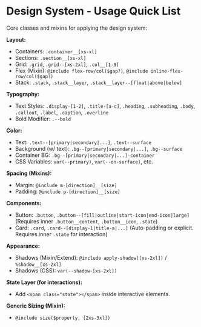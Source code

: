 # Design System - Usage Quick List

Core classes and mixins for applying the design system:

**Layout:**

- Containers: `.container__[xs-xl]`
- Sections: `.section__[xs-xl]`
- Grid: `.grid`, `.grid--[xs-2xl]`, `.col__[1-9]`
- Flex (Mixin): `@include flex-row/col($gap?)`, `@include inline-flex-row/col($gap?)`
- Stack: `.stack`, `.stack__layer`, `.stack__layer--[float|above|below]`

**Typography:**

- Text Styles: `.display-[1-2]`, `.title-[a-c]`, `.heading`, `.subheading`, `.body`, `.callout`, `.label`, `.caption`, `.overline`
- Bold Modifier: `.--bold`

**Color:**

- Text: `.text--[primary|secondary|...]`, `.text--surface`
- Background (w/ text): `.bg--[primary|secondary|...]`, `.bg--surface`
- Container BG: `.bg--[primary|secondary|...]-container`
- CSS Variables: `var(--primary)`, `var(--on-surface)`, etc.

**Spacing (Mixins):**

- Margin: `@include m-[direction]__[size]`
- Padding: `@include p-[direction]__[size]`

**Components:**

- Button: `.button`, `.button--[fill|outline|start-icon|end-icon|large]` (Requires inner `.button__content`, `.button__icon`, `.state`)
- Card: `.card`, `.card--[display-1|title-a|...]` (Auto-padding or explicit. Requires inner `.state` for interaction)

**Appearance:**

- Shadows (Mixin/Extend): `@include apply-shadow([xs-2xl])` / `%shadow__[xs-2xl]`
- Shadows (CSS): `var(--shadow-[xs-2xl])`

**State Layer (for interactions):**

- Add `<span class="state"></span>` inside interactive elements.

**Generic Sizing (Mixin):**

- `@include size($property, [2xs-3xl])`
